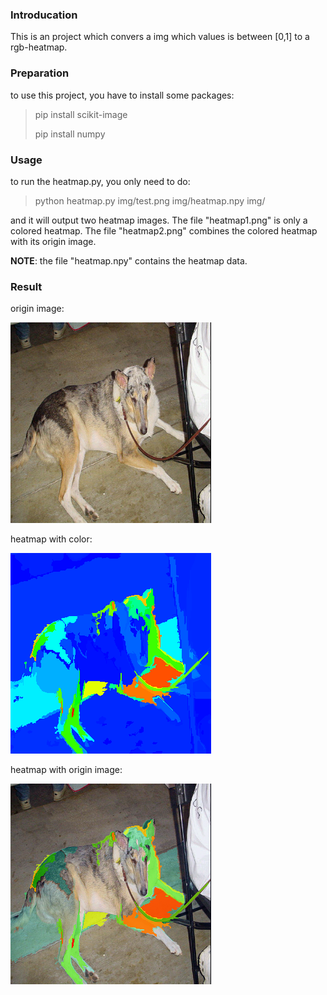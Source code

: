 ### Introducation

This is an project which convers a img which values is between [0,1] to a rgb-heatmap.

### Preparation

to use this project, you have to install some packages:

> pip install scikit-image
>
> pip install numpy

### Usage

to run the heatmap.py, you only need to do:

> python heatmap.py img/test.png  img/heatmap.npy img/

and it will output two heatmap images. The file "heatmap1.png" is only a colored heatmap. The file "heatmap2.png" combines the colored heatmap with its origin image.

**NOTE**: the file "heatmap.npy" contains the heatmap data.

### Result

origin image:

![origin image](img/test.png)

heatmap with color:

![heatmap1](img/heatmap1.png)

heatmap with origin image:

![heatmap2](img/heatmap2.png)